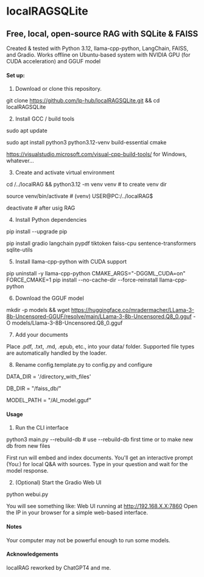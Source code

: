 # localRAGSQLite

## Free, local, open-source RAG with SQLite & FAISS

Created & tested with Python 3.12, llama-cpp-python, LangChain, FAISS, and Gradio. Works offline on Ubuntu-based system with NVIDIA GPU (for CUDA acceleration) and GGUF model

#### Set up:

1. Download or clone this repository.

git clone https://github.com/lp-hub/localRAGSQLite.git && cd localRAGSQLite

2. Install GCC / build tools

sudo apt update

sudo apt install python3 python3.12-venv build-essential cmake

https://visualstudio.microsoft.com/visual-cpp-build-tools/ for Windows, whatever...

3. Create and activate virtual environment

cd /../localRAG && python3.12 -m venv venv # to create venv dir

source venv/bin/activate # (venv) USER@PC:/../localRAG$

deactivate # after usig RAG

4. Install Python dependencies

pip install --upgrade pip

pip install gradio langchain pypdf tiktoken faiss-cpu sentence-transformers sqlite-utils

5. Install llama-cpp-python with CUDA support

pip uninstall -y llama-cpp-python
CMAKE_ARGS="-DGGML_CUDA=on" FORCE_CMAKE=1 pip install --no-cache-dir --force-reinstall llama-cpp-python

6. Download the GGUF model

mkdir -p models && wget https://huggingface.co/mradermacher/LLama-3-8b-Uncensored-GGUF/resolve/main/LLama-3-8b-Uncensored.Q8_0.gguf -O models/Llama-3-8B-Uncensored.Q8_0.gguf

7. Add your documents

Place .pdf, .txt, .md, .epub, etc., into your data/ folder.
Supported file types are automatically handled by the loader.

8. Rename config.template.py to config.py and configure

DATA_DIR = '/directory_with_files'

DB_DIR = "/faiss_db/"

MODEL_PATH = "/AI_model.gguf"

#### Usage

1. Run the CLI interface

python3 main.py --rebuild-db # use --rebuild-db first time or to make new db from new files

First run will embed and index documents.
You'll get an interactive prompt (You:) for local Q&A with sources.
Type in your question and wait for the model response.

2. (Optional) Start the Gradio Web UI

python webui.py

You will see something like:
Web UI running at http://192.168.X.X:7860
Open the IP in your browser for a simple web-based interface.

#### Notes

Your computer may not be powerful enough to run some models.

#### Acknowledgements

localRAG reworked by ChatGPT4 and me.
